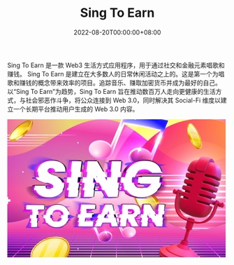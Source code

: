 ﻿---
title: "Sing To Earn"
description: "Sing To Earn 是一款 Web3 生活方式应用程序，用于通过社交和金融元素唱歌和赚钱。"
date: 2022-08-20T00:00:00+08:00
lastmod: 2022-08-20T00:00:00+08:00
draft: false
authors: ["boogArno"]
featuredImage: "sing-to-earn.png"
tags: ["NFT Games","Sing To Earn"]
categories: ["nfts"]
nfts: ["NFT Games"]
blockchain: "BSC"
website: "https://sings2earn.com/"
twitter: "https://twitter.com/singtoearn"
discord: ""
telegram: ""
github: ""
youtube: ""
twitch: ""
facebook: ""
instagram: ""
reddit: ""
medium: ""
steam: ""
gitbook: ""
googleplay: ""
appstore: ""
status: "Live"
weight: 
lightgallery: true
toc: true
pinned: false
recommend: false
recommend1: false
---
Sing To Earn 是一款 Web3 生活方式应用程序，用于通过社交和金融元素唱歌和赚钱。
Sing To Earn 是建立在大多数人的日常休闲活动之上的。这是第一个为唱歌和赚钱的概念带来效率的项目。追踪音乐、赚取加密货币并成为最好的自己。
以“Sing To Earn”为趋势，Sing To Earn 旨在推动数百万人走向更健康的生活方式，与社会邪恶作斗争，将公众连接到 Web 3.0，同时解决其 Social-Fi 维度以建立一个长期平台推动用户生成的 Web 3.0 内容。

![singtoearn-dapp-games-bsc-image1-500x315_fb43b70594b89df22e5044a04f08b1e0](singtoearn-dapp-games-bsc-image1-500x315_fb43b70594b89df22e5044a04f08b1e0.png)